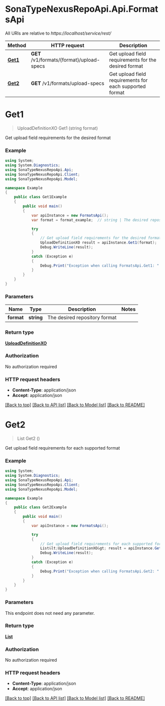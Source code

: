 # SonaTypeNexusRepoApi.Api.FormatsApi

All URIs are relative to *https://localhost/service/rest/*

Method | HTTP request | Description
------------- | ------------- | -------------
[**Get1**](FormatsApi.md#get1) | **GET** /v1/formats/{format}/upload-specs | Get upload field requirements for the desired format
[**Get2**](FormatsApi.md#get2) | **GET** /v1/formats/upload-specs | Get upload field requirements for each supported format


<a name="get1"></a>
# **Get1**
> UploadDefinitionXO Get1 (string format)

Get upload field requirements for the desired format

### Example
```csharp
using System;
using System.Diagnostics;
using SonaTypeNexusRepoApi.Api;
using SonaTypeNexusRepoApi.Client;
using SonaTypeNexusRepoApi.Model;

namespace Example
{
    public class Get1Example
    {
        public void main()
        {
            var apiInstance = new FormatsApi();
            var format = format_example;  // string | The desired repository format

            try
            {
                // Get upload field requirements for the desired format
                UploadDefinitionXO result = apiInstance.Get1(format);
                Debug.WriteLine(result);
            }
            catch (Exception e)
            {
                Debug.Print("Exception when calling FormatsApi.Get1: " + e.Message );
            }
        }
    }
}
```

### Parameters

Name | Type | Description  | Notes
------------- | ------------- | ------------- | -------------
 **format** | **string**| The desired repository format | 

### Return type

[**UploadDefinitionXO**](UploadDefinitionXO.md)

### Authorization

No authorization required

### HTTP request headers

 - **Content-Type**: application/json
 - **Accept**: application/json

[[Back to top]](#) [[Back to API list]](../README.md#documentation-for-api-endpoints) [[Back to Model list]](../README.md#documentation-for-models) [[Back to README]](../README.md)

<a name="get2"></a>
# **Get2**
> List<UploadDefinitionXO> Get2 ()

Get upload field requirements for each supported format

### Example
```csharp
using System;
using System.Diagnostics;
using SonaTypeNexusRepoApi.Api;
using SonaTypeNexusRepoApi.Client;
using SonaTypeNexusRepoApi.Model;

namespace Example
{
    public class Get2Example
    {
        public void main()
        {
            var apiInstance = new FormatsApi();

            try
            {
                // Get upload field requirements for each supported format
                List&lt;UploadDefinitionXO&gt; result = apiInstance.Get2();
                Debug.WriteLine(result);
            }
            catch (Exception e)
            {
                Debug.Print("Exception when calling FormatsApi.Get2: " + e.Message );
            }
        }
    }
}
```

### Parameters
This endpoint does not need any parameter.

### Return type

[**List<UploadDefinitionXO>**](UploadDefinitionXO.md)

### Authorization

No authorization required

### HTTP request headers

 - **Content-Type**: application/json
 - **Accept**: application/json

[[Back to top]](#) [[Back to API list]](../README.md#documentation-for-api-endpoints) [[Back to Model list]](../README.md#documentation-for-models) [[Back to README]](../README.md)

